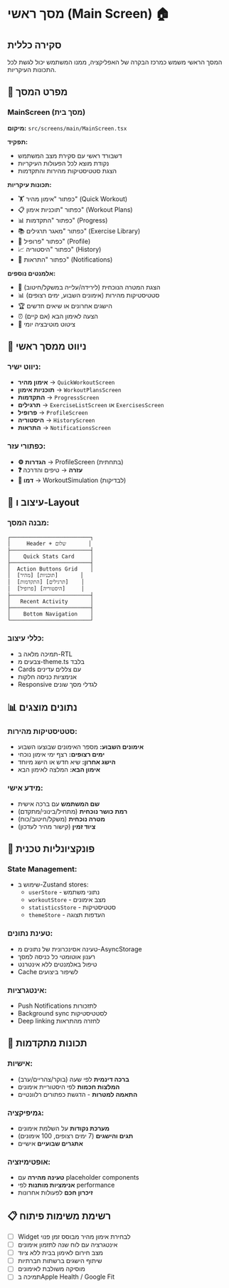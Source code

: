 # מסך ראשי (Main Screen) 🏠

## סקירה כללית

המסך הראשי משמש כמרכז הבקרה של האפליקציה, ממנו המשתמש יכול לגשת לכל התכונות העיקריות.

## 📱 מפרט המסך

### MainScreen (מסך בית)

**מיקום:** `src/screens/main/MainScreen.tsx`

**תפקיד:**

- דשבורד ראשי עם סקירת מצב המשתמש
- נקודת מוצא לכל הפעולות העיקריות
- הצגת סטטיסטיקות מהירות והתקדמות

**תכונות עיקריות:**

- 🏋️ כפתור "אימון מהיר" (Quick Workout)
- 📋 כפתור "תוכניות אימון" (Workout Plans)
- 📊 כפתור "התקדמות" (Progress)
- 📚 כפתור "מאגר תרגילים" (Exercise Library)
- 👤 כפתור "פרופיל" (Profile)
- 📈 כפתור "היסטוריה" (History)
- 🔔 כפתור "התראות" (Notifications)

**אלמנטים נוספים:**

- 🎯 הצגת המטרה הנוכחית (לירידה/עלייה במשקל/חיטוב)
- 📊 סטטיסטיקות מהירות (אימונים השבוע, ימים רצופים)
- 🏆 הישגים אחרונים או שיאים חדשים
- ⏰ הצעה לאימון הבא (אם קיים)
- 🌟 ציטוט מוטיבציה יומי

## 🧭 ניווט ממסך ראשי

### ניווט ישיר:

- **אימון מהיר** → `QuickWorkoutScreen`
- **תוכניות אימון** → `WorkoutPlansScreen`
- **התקדמות** → `ProgressScreen`
- **תרגילים** → `ExerciseListScreen` או `ExercisesScreen`
- **פרופיל** → `ProfileScreen`
- **היסטוריה** → `HistoryScreen`
- **התראות** → `NotificationsScreen`

### כפתורי עזר:

- **⚙️ הגדרות** → ProfileScreen (בתחתית)
- **❓ עזרה** → טיפים והדרכה
- **🎯 דמו** → WorkoutSimulation (לבדיקות)

## 🎨 עיצוב ו-Layout

### מבנה המסך:

```
┌─────────────────────────┐
│     Header + שלום       │
├─────────────────────────┤
│    Quick Stats Card     │
├─────────────────────────┤
│  Action Buttons Grid    │
│  [מהיר] [תוכניות]       │
│  [התקדמות] [תרגילים]    │
│  [פרופיל] [היסטוריה]     │
├─────────────────────────┤
│   Recent Activity       │
├─────────────────────────┤
│    Bottom Navigation    │
└─────────────────────────┘
```

### כללי עיצוב:

- תמיכה מלאה ב-RTL
- צבעים מ-theme.ts בלבד
- Cards עם צללים עדינים
- אנימציות כניסה חלקות
- Responsive לגדלי מסך שונים

## 📊 נתונים מוצגים

### סטטיסטיקות מהירות:

- **אימונים השבוע:** מספר האימונים שבוצעו השבוע
- **ימים רצופים:** רצף ימי אימון נוכחי
- **הישג אחרון:** שיא חדש או הישג מיוחד
- **אימון הבא:** המלצה לאימון הבא

### מידע אישי:

- **שם המשתמש** עם ברכה אישית
- **רמת כושר נוכחית** (מתחיל/בינוני/מתקדם)
- **מטרה נוכחית** (משקל/חיטוב/כוח)
- **ציוד זמין** (קישור מהיר לעדכון)

## 🔧 פונקציונליות טכנית

### State Management:

- שימוש ב-Zustand stores:
  - `userStore` - נתוני משתמש
  - `workoutStore` - מצב אימונים
  - `statisticsStore` - סטטיסטיקות
  - `themeStore` - העדפות תצוגה

### טעינת נתונים:

- טעינה אסינכרונית של נתונים מ-AsyncStorage
- רענון אוטומטי כל כניסה למסך
- טיפול באלמנטים ללא אינטרנט
- Cache לשיפור ביצועים

### אינטגרציות:

- Push Notifications לתזכורות
- Background sync לסטטיסטיקות
- Deep linking לחזרה מהתראות

## 🚀 תכונות מתקדמות

### אישיות:

- **ברכה דינמית** לפי שעה (בוקר/צהריים/ערב)
- **המלצות חכמות** לפי היסטוריית אימונים
- **התאמה למטרות** - הדגשת כפתורים רלוונטיים

### גמיפיקציה:

- **מערכת נקודות** על השלמת אימונים
- **תגים והישגים** (7 ימים רצופים, 100 אימונים)
- **אתגרים שבועיים** אישיים

### אופטימיזציה:

- **טעינה מהירה** עם placeholder components
- **אנימציות מותנות** לפי performance
- **זיכרון חכם** לפעולות אחרונות

## 📋 רשימת משימות פיתוח

- [ ] Widget לבחירת אימון מהיר מבוסס זמן פנוי
- [ ] אינטגרציה עם לוח שנה לתזמון אימונים
- [ ] מצב חירום לאימון בבית ללא ציוד
- [ ] שיתוף הישגים ברשתות חברתיות
- [ ] מוסיקה משולבת לאימונים
- [ ] תמיכה בApple Health / Google Fit
